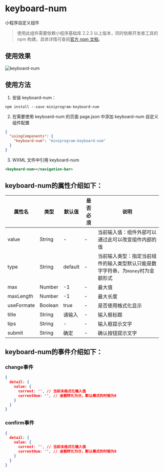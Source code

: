 # keyboard-num

小程序自定义组件

> 使用此组件需要依赖小程序基础库 2.2.3 以上版本，同时依赖开发者工具的 npm 构建。具体详情可查阅[官方 npm 文档](https://developers.weixin.qq.com/miniprogram/dev/devtools/npm.html)。

## 使用效果
![keyboard-num](https://holidaypenguin.github.io/miniprogram-keyboard-num/images/GIF.gif)

## 使用方法

1. 安装 keyboard-num：

```
npm install --save miniprogram-keyboard-num
```

2. 在需要使用 keyboard-num 的页面 page.json 中添加 keyboard-num 自定义组件配置

```json
{
  "usingComponents": {
    "keyboard-num": "miniprogram-keyboard-num"
  }
}
```
3. WXML 文件中引用 keyboard-num

``` xml
<keyboard-num></navigation-bar> 
```

## keyboard-num的属性介绍如下：

| 属性名      | 类型        | 默认值     | 是否必须        | 说明          |
|------------|-------------|------------|----------------|---------------|
| value   |   String   | - |   -    | 当前输入值：组件外部可以通过此可以改变组件内部的值  |
| type     |   String   | default |   -    | 当前输入类型：指定当前组件的输入类型默认只能是数字字符串，为`money`时为金额形式 |
| max      |   Number   | -1 |   -    | 最大值  |
| maxLength       |   Number   | -1 |   -    | 最大长度  |
| useFormate       |   Boolean   | true |   -    | 是否使用格式化显示  |
| title    |   String   | 请输入 |   -    | 输入框标题  |
| tips      |   String   | - |   -    | 输入框提示文字  |
| submit      |   String   | 确定 |   -    | 确认按钮提示文字  |


## keyboard-num的事件介绍如下：

### change事件
``` json
{
  detail: {
    value: {
      current: '', // 当前未格式化输入值
      currentNum: '', // 金额转化为分，默认模式的时候为0
    }
  }
}

```

### confirm事件

``` json
{
  detail: {
    value: {
      current: '', // 当前未格式化输入值
      currentNum: '', // 金额转化为分，默认模式的时候为0
    }
  }
}

```
